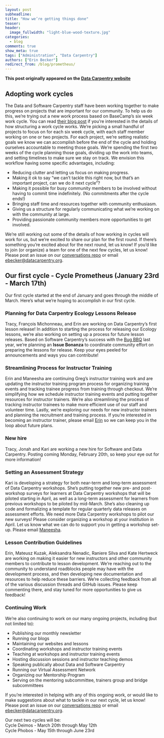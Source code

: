 ```yaml
---
layout: post
subheadline:
title: "How we’re getting things done"
teaser:
header:
  image_fullwidth: "light-blue-wood-texture.jpg"
categories:
  - blog
comments: true
show_meta: true
tags: ["Administration", "Data Carpentry"]
authors: ["Erin Becker"]
redirect_from: /blog/prometheus/
--- 
```


**This post originally appeared on the [Data Carpentry website](https://datacarpentry.org)**

## Adopting work cycles  
The Data and Software Carpentry staff have been working together to make progress on projects that are important for our community. To
help us do this, we’re trying out a new work process based on BaseCamp’s six week work cycle. You can read
[their blog post](https://m.signalvnoise.com/how-we-set-up-our-work-cbce3d3d9cae#.ac5rsgkhu) if you’re interested in the details of how
structuring a work cycle works. We’re picking a small handful of projects to focus on for each six week cycle, with each staff member
working on one or two projects. For each project, we’re setting realistic goals we know we can accomplish before the end of the cycle
and holding ourselves accountable to meeting those goals. We’re spending the first two weeks of the cycle planning those goals, dividing
up the work into teams, and setting timelines to make sure we stay on track. We envision this workflow having some specific advantages,
including:  
- Reducing clutter and letting us focus on making progress.  
- Making it ok to say “we can’t tackle this right now, but that’s an important project, can we do it next cycle”?  
- Making it possible for busy community members to be involved without having to commit time indefinitely. (No commitments after the cycle ends!)  
- Bringing staff time and resources together with community enthusiasm.   
- Giving us a structure for regularly communicating what we’re working on with the community at large.  
- Providing passionate community members more opportunities to get involved.  

We’re still working out some of the details of how working in cycles will work for us, but we’re excited to share our plan for the
first round. If there’s something you’re excited about for the next round, let us know! If you’d like to join (or organize) a team for
one of the next few cycles, let us know! Please post an issue on our
[conversations repo](https://github.com/carpentries/conversations/issues) or
email [ebecker@datacarpentry.org](mailto:ebecker@datacarpentry.org).  

## Our first cycle - Cycle Prometheus (January 23rd - March 17th)    
Our first cycle started at the end of January and goes through the middle of March. Here’s what we’re hoping to accomplish in our
first cycle.   

### Planning for Data Carpentry Ecology Lessons Release  
Tracy, François Michonneau, and Erin are working on Data Carpentry’s first lesson release! In addition to starting the process for
releasing our Ecology lessons, we’re also working on setting up a process for future lesson releases. Based on Software Carpentry’s
success with the [Bug BBQ](https://software-carpentry.org/blog/2016/05/bug-bbq-blog-post.html) last year, we’re planning an
**Issue Bonanza** to coordinate community effort on preparing the lessons for release. Keep your eyes peeled for announcements and
ways you can contribute!  

### Streamlining Process for Instructor Training    
Erin and Maneesha are continuing Greg’s instructor training work and are updating the instructor training program process for
organizing training events and tracking trainee progress from training through checkout. We’re simplifying how we schedule instructor
training events and putting together resources for instructor trainers. We’re also streamlining the process of tracking instructor
trainees to make more efficient use of our staff and volunteer time. Lastly, we’re exploring our needs for new instructor trainers and
planning the recruitment and training process. If you’re interested in becoming an instructor trainer, please email
[Erin](mailto:ebecker@datacarpentry.org) so we can keep you in the loop about future plans.  

### New hire  
Tracy, Jonah and Kari are working a new hire for Software and Data Carpentry. Posting coming Monday, February 20th, so keep your eye out
for more information!

### Setting an Assessment Strategy  
Kari is developing a strategy for both near-term and long-term assessment of Data Carpentry workshops. She’s putting together new pre-
and post-workshop surveys for learners at Data Carpentry workshops that will be piloted starting in April, as well as a long-term
assessment for learners from previous workshops to be piloted by mid-March. She’s also cleaning up code and formalizing a template for
regular quarterly data releases on assessment efforts. We need more Data Carpentry workshops to pilot our new surveys! Please consider
organizing a workshop at your institution in April. Let us know what we can do to support you in getting a workshop set-up.
Please email [Maneesha](mailto:admin@datacarpentry.org).  

### Lesson Contribution Guidelines  
Erin, Mateusz Kuzak, Aleksandra Nenadic, Raniere Silva and Kate Hertweck are working on making it easier for new instructors and other
community members to contribute to lesson development. We’re reaching out to the community to understand roadblocks people may have
with the development process, and then developing new documentation and resources to help reduce these barriers. We’re collecting
feedback from all of the various discussion threads and GitHub issues. Please keep commenting there, and stay tuned for more
opportunities to give us feedback!  

### Continuing Work    
We’re also continuing to work on our many ongoing projects, including (but not limited to):
- Publishing our monthly newsletter  
- Running our blogs  
- Maintaining our websites and lessons  
- Coordinating workshops and instructor training events  
- Teaching at workshops and instructor training events  
- Hosting discussion sessions and instructor teaching demos  
- Speaking publically about Data and Software Carpentry  
- Running our Virtual Assessment Network  
- Organizing our Mentorship Program  
- Serving on the mentoring subcommittee, trainers group and bridge subcommittees  

If you’re interested in helping with any of this ongoing work, or would like to make suggestions about what to tackle in our next cycle,
let us know! Please post an issue on our [conversations repo](https://github.com/carpentries/conversations/issues) or
email [ebecker@datacarpentry.org](mailto:ebecker@datacarpentry.org).  

Our next two cycles will be:  
Cycle Deimos - March 20th through May 12th    
Cycle Phobos - May 15th through June 23rd  
